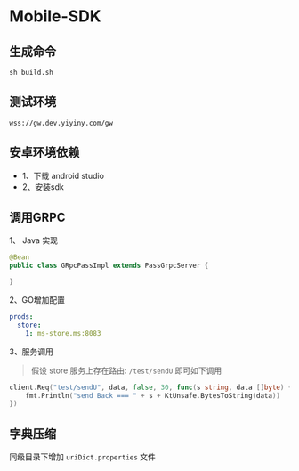# Mobile-SDK

## 生成命令

```shell
sh build.sh
```

## 测试环境

```
wss://gw.dev.yiyiny.com/gw
```

## 安卓环境依赖

- 1、下载 android studio
- 2、安装sdk

## 调用GRPC

1、 Java 实现

```java
@Bean
public class GRpcPassImpl extends PassGrpcServer {

}
```

2、GO增加配置

```yml
prods:
  store:
    1: ms-store.ms:8083
```

3、服务调用

> 假设 store 服务上存在路由: `/test/sendU` 即可如下调用

```go
client.Req("test/sendU", data, false, 30, func(s string, data []byte) {
	fmt.Println("send Back === " + s + KtUnsafe.BytesToString(data))
})
```

## 字典压缩

同级目录下增加 `uriDict.properties` 文件